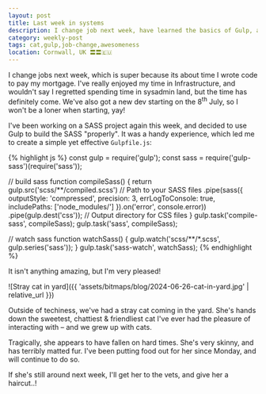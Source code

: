 ```yaml
---
layout: post
title: Last week in systems
description: I change job next week, have learned the basics of Gulp, and took in a stray
category: weekly-post
tags: cat,gulp,job-change,awesomeness
location: Cornwall, UK 〓〓🇪🇺
---
```


I change jobs next week, which is super because its about time I wrote code to pay my mortgage. I've really enjoyed my time in Infrastructure, and wouldn't say I regretted spending time in sysadmin land, but the time has definitely come. We've also got a new dev starting on the 8<sup>th</sup> July, so I won't be a loner when starting, yay! 

I've been working on a SASS project again this week, and decided to use Gulp to build the SASS "properly". It was a handy experience, which led me to create a simple yet effective `Gulpfile.js`:

{% highlight js %}
const gulp = require('gulp');
const sass = require('gulp-sass')(require('sass'));


// build sass
function compileSass() {
  return gulp.src('scss/**/compiled.scss') // Path to your SASS files
    .pipe(sass({
      outputStyle: 'compressed',
      precision: 3,
      errLogToConsole: true,
      includePaths: ['node_modules/']
    }).on('error', console.error))
    .pipe(gulp.dest('css')); // Output directory for CSS files
}
gulp.task('compile-sass', compileSass);
gulp.task('sass', compileSass);


// watch sass
function watchSass() {
  gulp.watch('scss/**/*.scss', gulp.series('sass'));
}
gulp.task('sass-watch', watchSass);
{% endhighlight %}

It isn't anything amazing, but I'm very pleased!

![Stray cat in yard]({{ 'assets/bitmaps/blog/2024-06-26-cat-in-yard.jpg' | relative_url }})

Outside of techiness, we've had a stray cat coming in the yard. She's hands down the sweetest, chattiest &amp; friendliest cat I've ever had the pleasure of interacting with &ndash; and we grew up with cats.

Tragically, she appears to have fallen on hard times. She's very skinny, and has terribly matted fur. I've been putting food out for her since Monday, and will continue to do so. 

If she's still around next week, I'll get her to the vets, and give her a haircut..!
